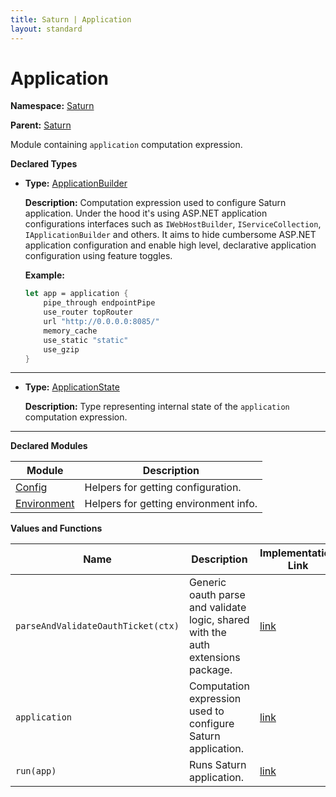 ```yaml
---
title: Saturn | Application
layout: standard
---
```


# Application

**Namespace:** [Saturn](./saturn.html)

**Parent:** [Saturn](./saturn.html)

Module containing `application` computation expression.

**Declared Types**

* **Type:** [ApplicationBuilder](./saturn-application-applicationbuilder.html)

  **Description:** Computation expression used to configure Saturn application. Under the hood it's using ASP.NET application configurations interfaces such as `IWebHostBuilder`, `IServiceCollection`, `IApplicationBuilder` and others. It aims to hide cumbersome ASP.NET application configuration and enable high level, declarative application configuration using feature toggles.

    **Example:**

    ```fsharp
    let app = application {
        pipe_through endpointPipe
        use_router topRouter
        url "http://0.0.0.0:8085/"
        memory_cache
        use_static "static"
        use_gzip
    }
    ```

---

* **Type:** [ApplicationState](./saturn-application-applicationstate.html)

  **Description:** Type representing internal state of the `application` computation expression.

---

**Declared Modules**

| Module                                               | Description                           |
|------------------------------------------------------|---------------------------------------|
| [Config](./saturn-application-config.html)           | Helpers for getting configuration.    |
| [Environment](./saturn-application-environment.html) | Helpers for getting environment info. |

**Values and Functions**

| Name                               | Description                                                                      | Implementation Link                                                                              |
|------------------------------------|----------------------------------------------------------------------------------|--------------------------------------------------------------------------------------------------|
| `parseAndValidateOauthTicket(ctx)` | Generic oauth parse and validate logic, shared with the auth extensions package. | [link](https://github.com/SaturnFramework/Saturn/tree/master/src/Saturn/Application.fs#L57-57)   |
| `application`                      | Computation expression used to configure Saturn application.                     | [link](https://github.com/SaturnFramework/Saturn/tree/master/src/Saturn/Application.fs#L632-632) |
| `run(app)`                         | Runs Saturn application.                                                         | [link](https://github.com/SaturnFramework/Saturn/tree/master/src/Saturn/Application.fs#L635-635) |
